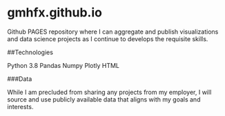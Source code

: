 # gmhfx.github.io


Github PAGES repository where I can aggregate and publish visualizations and data science projects as I continue to develops the requisite skills.

##Technologies</h2>

Python 3.8
Pandas
Numpy
Plotly
HTML

###Data</h3>

While I am precluded from sharing any projects from my employer, I will source and use publicly available data that aligns with my goals and interests.
